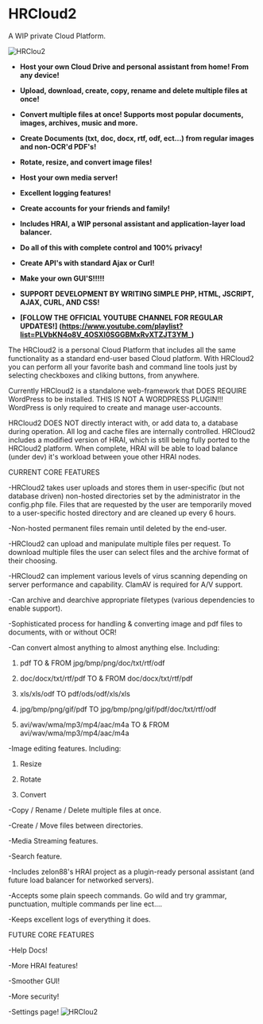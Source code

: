 # HRCloud2
A WIP private Cloud Platform.

![HRClou2](https://github.com/zelon88/HRCloud2/blob/master/Screenshots/HRCloud2_0.png)

- **Host your own Cloud Drive and personal assistant from home! From any device!**

- **Upload, download, create, copy, rename and delete multiple files at once!**

- **Convert multiple files at once! Supports most popular documents, images, archives, music and more.**

- **Create Documents (txt, doc, docx, rtf, odf, ect...) from regular images and non-OCR'd PDF's!**

- **Rotate, resize, and convert image files!**

- **Host your own media server!**

- **Excellent logging features!**

- **Create accounts for your friends and family!**

- **Includes HRAI, a WIP personal assistant and application-layer load balancer.**

- **Do all of this with complete control and 100% privacy!**

- **Create API's with standard Ajax or Curl!**

- **Make your own GUI'S!!!!!**

- **SUPPORT DEVELOPMENT BY WRITING SIMPLE PHP, HTML, JSCRIPT, AJAX, CURL, AND CSS!**

- **[FOLLOW THE OFFICIAL YOUTUBE CHANNEL FOR REGULAR UPDATES!] (https://www.youtube.com/playlist?list=PLVbKN4o8V_4OSXI0SGGBMxRvXTZJT3YM_)**

The HRCloud2 is a personal Cloud Platform that includes all the same functionality as a standard end-user based Cloud platform. With HRCloud2 you can perform all your favorite bash and command line tools just by selecting checkboxes and cliking buttons, from anywhere.

Currently HRCloud2 is a standalone web-framework that DOES REQUIRE WordPress to be installed. THIS IS NOT A WORDPRESS PLUGIN!!! WordPress is only required to create and manage user-accounts.

HRCloud2 DOES NOT directly interact with, or add data to, a database during operation. All log and cache files are internally controlled. HRCloud2 includes a modified version of HRAI, which is still being fully ported to the HRCloud2 platform. When complete, HRAI will be able to load balance (under dev) it's workload between youe other HRAI nodes.


CURRENT CORE FEATURES

-HRCloud2 takes user uploads and stores them in user-specific (but not database driven) non-hosted directories set by the administrator in the config.php file. Files that are requested by the user are temporarily moved to a user-specific hosted directory and are cleaned up every 6 hours. 

-Non-hosted permanent files remain until deleted by the end-user.

-HRCloud2 can upload and manipulate multiple files per request. To download multiple files the user can select files and the archive format of their choosing.

-HRCloud2 can implement various levels of virus scanning depending on server performance and capability. ClamAV is required for A/V support.

-Can archive and dearchive appropriate filetypes (various dependencies to enable support).

-Sophisticated process for handling & converting image and pdf files to documents, with or without OCR!

-Can convert almost anything to almost anything else. Including:

   1. pdf TO & FROM jpg/bmp/png/doc/txt/rtf/odf

   2. doc/docx/txt/rtf/pdf TO & FROM doc/docx/txt/rtf/pdf

   3. xls/xls/odf TO  pdf/ods/odf/xls/xls

   4. jpg/bmp/png/gif/pdf TO jpg/bmp/png/gif/pdf/doc/txt/rtf/odf

   5. avi/wav/wma/mp3/mp4/aac/m4a TO & FROM avi/wav/wma/mp3/mp4/aac/m4a

-Image editing features. Including:

   1. Resize

   2. Rotate

   3. Convert

-Copy / Rename / Delete multiple files at once.

-Create / Move files between directories.

-Media Streaming features.

-Search feature.

-Includes zelon88's HRAI project as a plugin-ready personal assistant (and future load balancer for networked servers).
  
-Accepts some plain speech commands. Go wild and try grammar, punctuation, multiple commands per line ect....
  
-Keeps excellent logs of everything it does.

FUTURE CORE FEATURES

-Help Docs!

-More HRAI features!

-Smoother GUI!

-More security!

-Settings page!
![HRClou2](https://raw.githubusercontent.com/zelon88/HRCloud2/384597dc81e6b1fc7c36d89fd7b147cc7ef42b2e/Screenshots/Screenshot_HRCloud2_10_11_16_18.png)
